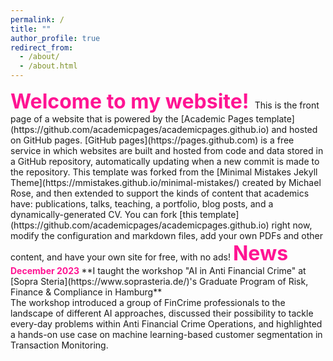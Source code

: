 ```yaml
---
permalink: /
title: ""
author_profile: true
redirect_from: 
  - /about/
  - /about.html
---
```

<font size="6">  
<font color="DeepPink">
<strong>Welcome to my website!</strong>
</font>
</font>
This is the front page of a website that is powered by the [Academic Pages template](https://github.com/academicpages/academicpages.github.io) and hosted on GitHub pages. [GitHub pages](https://pages.github.com) is a free service in which websites are built and hosted from code and data stored in a GitHub repository, automatically updating when a new commit is made to the repository. This template was forked from the [Minimal Mistakes Jekyll Theme](https://mmistakes.github.io/minimal-mistakes/) created by Michael Rose, and then extended to support the kinds of content that academics have: publications, talks, teaching, a portfolio, blog posts, and a dynamically-generated CV. You can fork [this template](https://github.com/academicpages/academicpages.github.io) right now, modify the configuration and markdown files, add your own PDFs and other content, and have your own site for free, with no ads!

<font size="6">  
<font color="DeepPink">
<strong>News</strong>
</font>
</font> 
<br>
<font color="DeepPink">
<strong>December 2023 </strong>
</font> **I taught the workshop "AI in Anti Financial Crime" at [Sopra Steria](https://www.soprasteria.de/)'s Graduate Program of Risk, Finance & Compliance in Hamburg**
<br>
The workshop introduced a group of FinCrime professionals to the landscape of different AI approaches, discussed their possibility to tackle every-day problems within Anti Financial Crime Operations, and highlighted a hands-on use case on machine learning-based customer segmentation in Transaction Monitoring. 
